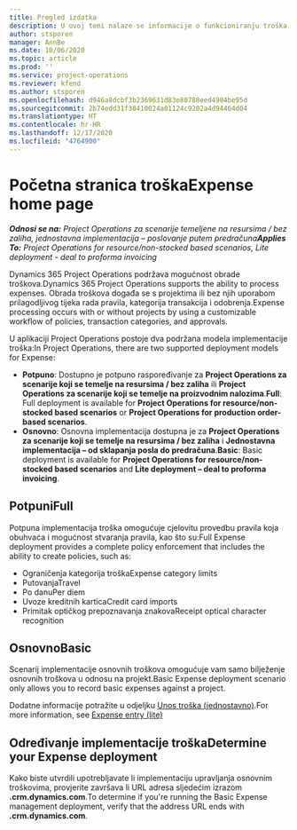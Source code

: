 ```yaml
---
title: Pregled izdatka
description: U ovoj temi nalaze se informacije o funkcioniranju troška u aplikaciji Project Operations.
author: stsporen
manager: AnnBe
ms.date: 10/06/2020
ms.topic: article
ms.prod: ''
ms.service: project-operations
ms.reviewer: kfend
ms.author: stsporen
ms.openlocfilehash: d946a8dcbf3b2369631d83e80788eed4904be95d
ms.sourcegitcommit: 2b74edd31f38410024a01124c9202a4d94464d04
ms.translationtype: HT
ms.contentlocale: hr-HR
ms.lasthandoff: 12/17/2020
ms.locfileid: "4764900"
---
```

# <a name="expense-home-page"></a><span data-ttu-id="31384-103">Početna stranica troška</span><span class="sxs-lookup"><span data-stu-id="31384-103">Expense home page</span></span>

<span data-ttu-id="31384-104">_**Odnosi se na:** Project Operations za scenarije temeljene na resursima / bez zaliha, jednostavna implementacija – poslovanje putem predračuna_</span><span class="sxs-lookup"><span data-stu-id="31384-104">_**Applies To:** Project Operations for resource/non-stocked based scenarios, Lite deployment - deal to proforma invoicing_</span></span>


<span data-ttu-id="31384-105">Dynamics 365 Project Operations podržava mogućnost obrade troškova.</span><span class="sxs-lookup"><span data-stu-id="31384-105">Dynamics 365 Project Operations supports the ability to process expenses.</span></span> <span data-ttu-id="31384-106">Obrada troškova događa se s projektima ili bez njih uporabom prilagodljivog tijeka rada pravila, kategorija transakcija i odobrenja.</span><span class="sxs-lookup"><span data-stu-id="31384-106">Expense processing occurs with or without projects by using a customizable workflow of policies, transaction categories, and approvals.</span></span>

<span data-ttu-id="31384-107">U aplikaciji Project Operations postoje dva podržana modela implementacije troška:</span><span class="sxs-lookup"><span data-stu-id="31384-107">In Project Operations, there are two supported deployment models for Expense:</span></span> 

- <span data-ttu-id="31384-108">**Potpuno**: Dostupno je potpuno raspoređivanje za **Project Operations za scenarije koji se temelje na resursima / bez zaliha** ili **Project Operations za scenarije koji se temelje na proizvodnim nalozima**.</span><span class="sxs-lookup"><span data-stu-id="31384-108">**Full**: Full deployment is available for **Project Operations for resource/non-stocked based scenarios** or **Project Operations for production order-based scenarios**.</span></span>
- <span data-ttu-id="31384-109">**Osnovno**: Osnovna implementacija dostupna je za **Project Operations za scenarije koji se temelje na resursima / bez zaliha** i **Jednostavna implementacija – od sklapanja posla do predračuna**.</span><span class="sxs-lookup"><span data-stu-id="31384-109">**Basic**: Basic deployment is available for **Project Operations for resource/non-stocked based scenarios** and **Lite deployment – deal to proforma invoicing**.</span></span>

## <a name="full"></a><span data-ttu-id="31384-110">Potpuni</span><span class="sxs-lookup"><span data-stu-id="31384-110">Full</span></span> 
<span data-ttu-id="31384-111">Potpuna implementacija troška omogućuje cjelovitu provedbu pravila koja obuhvaća i mogućnost stvaranja pravila, kao što su:</span><span class="sxs-lookup"><span data-stu-id="31384-111">Full Expense deployment provides a complete policy enforcement that includes the ability to create policies, such as:</span></span>

  - <span data-ttu-id="31384-112">Ograničenja kategorija troška</span><span class="sxs-lookup"><span data-stu-id="31384-112">Expense category limits</span></span>
  - <span data-ttu-id="31384-113">Putovanja</span><span class="sxs-lookup"><span data-stu-id="31384-113">Travel</span></span>
  - <span data-ttu-id="31384-114">Po danu</span><span class="sxs-lookup"><span data-stu-id="31384-114">Per diem</span></span>
  - <span data-ttu-id="31384-115">Uvoze kreditnih kartica</span><span class="sxs-lookup"><span data-stu-id="31384-115">Credit card imports</span></span>
  - <span data-ttu-id="31384-116">Primitak optičkog prepoznavanja znakova</span><span class="sxs-lookup"><span data-stu-id="31384-116">Receipt optical character recognition</span></span>

## <a name="basic"></a><span data-ttu-id="31384-117">Osnovno</span><span class="sxs-lookup"><span data-stu-id="31384-117">Basic</span></span> 
<span data-ttu-id="31384-118">Scenarij implementacije osnovnih troškova omogućuje vam samo bilježenje osnovnih troškova u odnosu na projekt.</span><span class="sxs-lookup"><span data-stu-id="31384-118">Basic Expense deployment scenario only allows you to record basic expenses against a project.</span></span> 

<span data-ttu-id="31384-119">Dodatne informacije potražite u odjeljku [Unos troška (jednostavno)](basic-expense.md).</span><span class="sxs-lookup"><span data-stu-id="31384-119">For more information, see [Expense entry (lite)](basic-expense.md)</span></span>

## <a name="determine-your-expense-deployment"></a><span data-ttu-id="31384-120">Određivanje implementacije troška</span><span class="sxs-lookup"><span data-stu-id="31384-120">Determine your Expense deployment</span></span>
<span data-ttu-id="31384-121">Kako biste utvrdili upotrebljavate li implementaciju upravljanja osnovnim troškovima, provjerite završava li URL adresa sljedećim izrazom **.crm.dynamics.com**.</span><span class="sxs-lookup"><span data-stu-id="31384-121">To determine if you're running the Basic Expense management deployment, verify that the address URL ends with **.crm.dynamics.com**.</span></span> 
